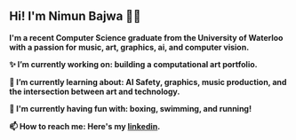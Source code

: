 ## Hi! I'm Nimun Bajwa 🏄‍♀️ 

**I'm a recent Computer Science graduate from the University of Waterloo with a passion for music, art, graphics, ai, and computer vision.**

**✨ I’m currently working on: building a computational art portfolio.**

**🌱 I’m currently learning about: AI Safety, graphics, music production, and the intersection between art and technology.**

**🦄 I'm currently having fun with: boxing, swimming, and running!**

**📫 How to reach me: Here's my [linkedin](https://www.linkedin.com/in/nimunb/).**

<!--
**NimunB/nimunb** is a ✨ _special_ ✨ repository because its `README.md` (this file) appears on your GitHub profile.

Here are some ideas to get you started:

- 🔭 I’m currently working on ...
- 🌱 I’m currently learning ...
- 👯 I’m looking to collaborate on ...
- 🤔 I’m looking for help with ...
- 💬 Ask me about ...
- 📫 How to reach me: ...
- 😄 Pronouns: ...
- ⚡ Fun fact: ...
-->
